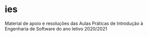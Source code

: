 # ies
Material de apoio e resoluções das Aulas Práticas de Introdução à Engenharia de Software do ano letivo 2020/2021
